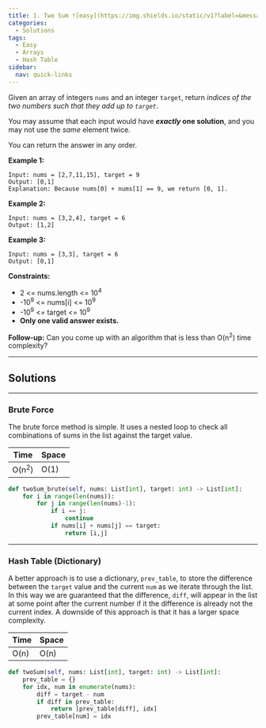```yaml
---
title: 1. Two Sum ![easy](https://img.shields.io/static/v1?label=&message=Easy&color=green)
categories:
  - Solutions
tags:
  - Easy
  - Arrays
  - Hash Table
sidebar:
  nav: quick-links
---
```


Given an array of integers ```nums``` and an integer ```target```, return *indices of the two numbers such that they add up to ```target```*.

You may assume that each input would have ***exactly* one solution**, and you may not use the *same* element twice.

You can return the answer in any order.


**Example 1:**

```
Input: nums = [2,7,11,15], target = 9
Output: [0,1]
Explanation: Because nums[0] + nums[1] == 9, we return [0, 1].
```

**Example 2:**
```
Input: nums = [3,2,4], target = 6
Output: [1,2]
```

**Example 3:**

```
Input: nums = [3,3], target = 6
Output: [0,1]
```
 

**Constraints:**

-  2 <= nums.length <= 10<sup>4</sup>
- -10<sup>9</sup> <= nums[i] <= 10<sup>9</sup>
- -10<sup>9</sup> <= target <= 10<sup>9</sup>
- **Only one valid answer exists.**

 
**Follow-up:** Can you come up with an algorithm that is less than O(n<sup>2</sup>) time complexity?

---

## Solutions
---
### Brute Force
The brute force method is simple. It uses a nested loop to check all combinations of sums in the list against the target value.

| Time | Space |
| ---- | ----- |
| O(n<sup>2</sup>)| O(1)|

```python
def twoSum_brute(self, nums: List[int], target: int) -> List[int]:
    for i in range(len(nums)):
        for j in range(len(nums)-1):
            if i == j:
                continue
            if nums[i] + nums[j] == target:
                return [i,j]
```
---
### Hash Table (Dictionary)

A better approach is to use a dictionary, ```prev_table```, to store the difference between the ```target``` value and the current ```num``` as we iterate through the list. In this way we are guaranteed that the difference, ```diff```, will appear in the list at some point after the current number if it the difference is already not the current index.
A downside of this approach is that it has a larger space complexity.

| Time | Space |
| ---- | ----- |
| O(n)| O(n)|

``` python
def twoSum(self, nums: List[int], target: int) -> List[int]:
    prev_table = {}
    for idx, num in enumerate(nums):
        diff = target - num
        if diff in prev_table:
            return [prev_table[diff], idx]
        prev_table[num] = idx
```